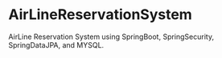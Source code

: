 # AirLineReservationSystem
AirLine Reservation System using SpringBoot, SpringSecurity, SpringDataJPA, and MYSQL.
